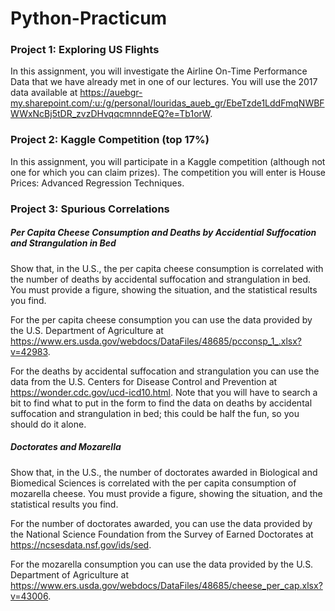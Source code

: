 # Python-Practicum


### Project 1: Exploring US Flights
In this assignment, you will investigate the Airline On-Time Performance Data that we have already met in one of our lectures.
You will use the 2017 data available at 
https://auebgr-my.sharepoint.com/:u:/g/personal/louridas_aueb_gr/EbeTzde1LddFmqNWBFWWxNcBj5tDR_zvzDHvqqcmnndeEQ?e=Tb1orW.

### Project 2: Kaggle Competition (top 17%)
In this assignment, you will participate in a Kaggle competition (although not one for which you can claim prizes).
The competition you will enter is House Prices: Advanced Regression Techniques.

### Project 3: Spurious Correlations

##### Per Capita Cheese Consumption and Deaths by Accidential Suffocation and Strangulation in Bed
Show that, in the U.S., the per capita cheese consumption is correlated with the number of deaths by accidental suffocation and strangulation in bed. You must provide a figure, showing the situation, and the statistical results you find.

For the per capita cheese consumption you can use the data provided by the U.S. Department of Agriculture at https://www.ers.usda.gov/webdocs/DataFiles/48685/pcconsp_1_.xlsx?v=42983.

For the deaths by accidental suffocation and strangulation you can use the data from the U.S. Centers for Disease Control and Prevention at https://wonder.cdc.gov/ucd-icd10.html.
Note that you will have to search a bit to find what to put in the form to find the data on deaths by accidental suffocation and strangulation in bed; this could be half the fun, so you should do it alone.

##### Doctorates and Mozarella
Show that, in the U.S., the number of doctorates awarded in Biological and Biomedical Sciences is correlated with the per capita consumption of mozarella cheese. You must provide a figure, showing the situation, and the statistical results you find.

For the number of doctorates awarded, you can use the data provided by the National Science Foundation from the Survey of Earned Doctorates at https://ncsesdata.nsf.gov/ids/sed.

For the mozarella consumption you can use the data provided by the U.S. Department of Agriculture at https://www.ers.usda.gov/webdocs/DataFiles/48685/cheese_per_cap.xlsx?v=43006.
